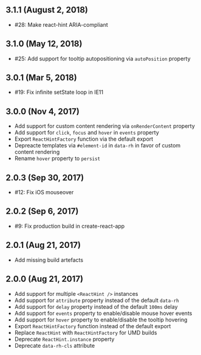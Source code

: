 ## 3.1.1 (August 2, 2018)
* #28: Make react-hint ARIA-compliant

## 3.1.0 (May 12, 2018)
* #25: Add support for tooltip autopositioning via `autoPosition` property

## 3.0.1 (Mar 5, 2018)
* #19: Fix infinite setState loop in IE11

## 3.0.0 (Nov 4, 2017)
* Add support for custom content rendering via `onRenderContent` property
* Add support for `click`, `focus` and `hover` in `events` property
* Export `ReactHintFactory` function via the default export
* Depreacte templates via `#element-id` in `data-rh` in favor of custom content rendering
* Rename `hover` property to `persist`

## 2.0.3 (Sep 30, 2017)
* #12: Fix iOS mouseover

## 2.0.2 (Sep 6, 2017)
* #9: Fix production build in create-react-app

## 2.0.1 (Aug 21, 2017)
* Add missing build artefacts

## 2.0.0 (Aug 21, 2017)
* Add support for multiple `<ReactHint />` instances
* Add support for `attribute` property instead of the default `data-rh`
* Add support for `delay` property instead of the default `100ms` delay
* Add support for `events` property to enable/disable mouse hover events
* Add support for `hover` property to enable/disable the tooltip hovering
* Export `ReactHintFactory` function instead of the default export
* Replace `ReactHint` with `ReactHintFactory` for UMD builds
* Deprecate `ReactHint.instance` property
* Deprecate `data-rh-cls` attribute
